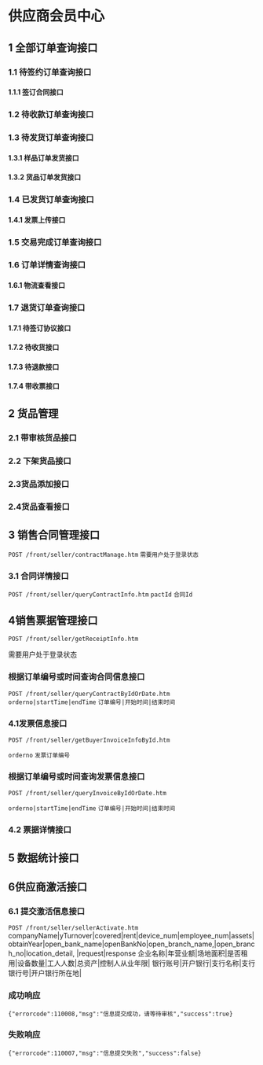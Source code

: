 # 供应商会员中心
## 1 全部订单查询接口
### 1.1 待签约订单查询接口
#### 1.1.1 签订合同接口

### 1.2 待收款订单查询接口

### 1.3 待发货订单查询接口
#### 1.3.1 样品订单发货接口
#### 1.3.2 货品订单发货接口

### 1.4 已发货订单查询接口
#### 1.4.1 发票上传接口

### 1.5 交易完成订单查询接口

### 1.6 订单详情查询接口
#### 1.6.1 物流查看接口

### 1.7 退货订单查询接口
#### 1.7.1 待签订协议接口
#### 1.7.2 待收货接口
#### 1.7.3 待退款接口
#### 1.7.4 带收票接口

## 2 货品管理
### 2.1 带审核货品接口
### 2.2 下架货品接口
### 2.3货品添加接口
### 2.4货品查看接口
## 3 销售合同管理接口
```POST /front/seller/contractManage.htm```
```需要用户处于登录状态```

### 3.1 合同详情接口
```POST /front/seller/queryContractInfo.htm```
 ```pactId```
```合同Id```

## 4销售票据管理接口
```POST /front/seller/getReceiptInfo.htm```

需要用户处于登录状态
### 根据订单编号或时间查询合同信息接口
```POST /front/seller/queryContractByIdOrDate.htm```
```orderno|startTime|endTime```
```订单编号|开始时间|结束时间  ```
### 4.1发票信息接口
```POST /front/seller/getBuyerInvoiceInfoById.htm```

 ```orderno```
```发票订单编号```	
### 根据订单编号或时间查询发票信息接口
```POST /front/seller/queryInvoiceByIdOrDate.htm```

```orderno|startTime|endTime```
```订单编号|开始时间|结束时间  ```
   
### 4.2 票据详情接口

## 5 数据统计接口

## 6供应商激活接口
### 6.1 提交激活信息接口
```POST /front/seller/sellerActivate.htm```
companyName|yTurnover|covered|rent|device_num|employee_num|assets|obtainYear|open_bank_name|openBankNo|open_branch_name,|open_branch_no|location_detail, |request|response
企业名称|年营业额|场地面积|是否租用|设备数量|工人人数|总资产|控制人从业年限|
银行账号|开户银行|支行名称|支行银行号|开户银行所在地|
### 成功响应
```{"errorcode":110008,"msg":"信息提交成功，请等待审核","success":true}```
### 失败响应
```{"errorcode":110007,"msg":"信息提交失败","success":false}```

 